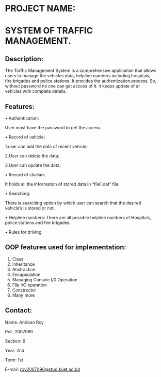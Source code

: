 
# PROJECT NAME:
# SYSTEM OF TRAFFIC MANAGEMENT.

## Description:

The Traffic Management System is a comprehensive application that allows users to manage the vehicles data, helpline numbers including hospitals, fire brigades and police stations. It provides the authentication process. So, without password no one can get access of it. It keeps update of all vehicles with complete details.
## Features:

•	Authentication:

User must have the password to get the access.

•	Record of vehicle:

1.user can add the data of recent vehicle;

2.User can delete the data;

3.User can update the data;

•	Record of challan:

It holds all the information of stored data in “file1.dat” file.

•	Searching:

There is searching option by which user can search that the desired vehicle’s is stored or not.

•	Helpline numbers:
There are all possible helpline numbers of Hospitals, police stations and fire brigades.

•	Rules for driving.

## OOP features used for implementation:
1.	Class
2.	Inheritance
3.	Abstraction
4.	Encapsulation
5.	Managing Console I/0 Operation
6.	File I/O operation
7.	Constructor
8.	Many more

##  Contact:
Name: Anirban Roy

Roll: 2007096

Section: B

Year: 2nd

Term: 1st

E-mail: roy2007096@stud.kuet.ac.bd
